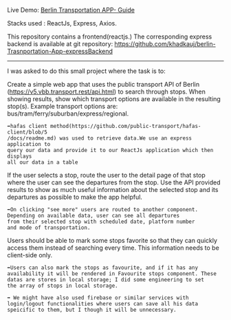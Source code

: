 Live Demo: <a href="https://khadkauj.github.io/berlin-Trasnportation-App-frontend/" > Berlin Transportation APP- Guide </a>

Stacks used : ReactJs, Express, Axios.

This repository contains a frontend(reactjs.) The corresponding express backend is available
at git repository: https://github.com/khadkauj/berlin-Trasnportation-App-expressBackend

***********************************************************************************************

I was asked to do this small project where the task is to:

Create a simple web app that uses the public transport API of Berlin
(https://v5.vbb.transport.rest/api.html) to search through stops. When showing results, show
which transport options are available in the resulting stop(s). Example transport options are:
bus/tram/ferry/suburban/express/regional.
  
    ➡hafas client method(https://github.com/public-transport/hafas-client/blob/5
    /docs/readme.md) was used to retrieve data.We use an express application to
    query our data and provide it to our ReactJs application which then displays
    all our data in a table

If the user selects a stop, route the user to the detail page of that stop where the user can see
the departures from the stop. Use the API provided results to show as much useful information
about the selected stop and its departures as possible to make the app helpful.

    ➡On clicking "see more" users are routed to another component.
    Depending on available data, user can see all departures
    from their selected stop with scheduled date, platform number 
    and mode of transportation.

Users should be able to mark some stops favorite so that they can quickly access them instead
of searching every time. This information needs to be client-side only.

    ➡Users can also mark the stops as favourite, and if it has any
    availability it will be rendered in Favourite stops component. These
    datas are stores in local storage; I did some engineering to set
    the array of stops in local storage.
    
    ➡ We might have also used firebase or similar services with 
    login/logout functionalities where users can save all his data
    speicific to them, but I though it will be unnecessary.
